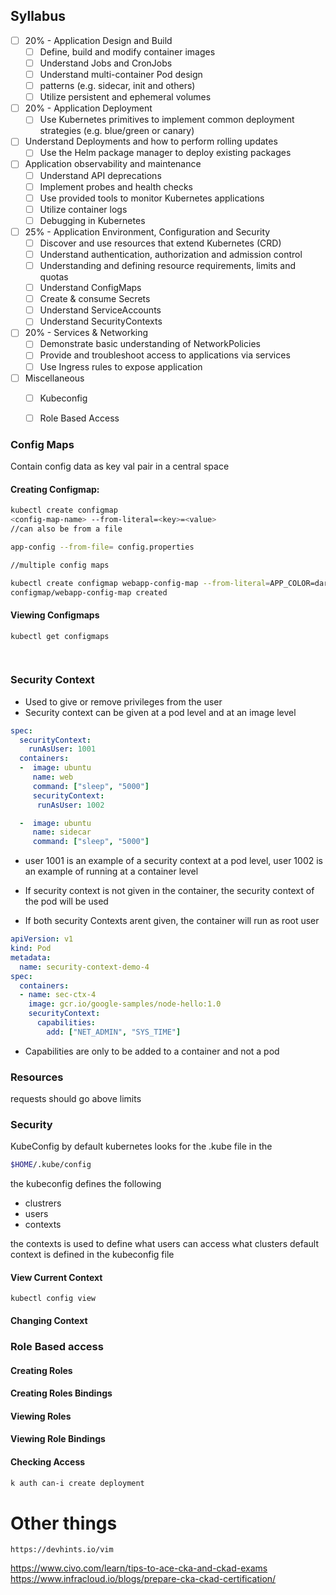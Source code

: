 

## Syllabus
 - [ ] 20% - Application Design and Build
     - [ ] Define, build and modify container images
     - [ ] Understand Jobs and CronJobs
     - [ ] Understand multi-container Pod design  
     - [ ] patterns (e.g. sidecar, init and others)
     - [ ]  Utilize persistent and ephemeral volumes
 - [ ] 20% - Application Deployment
    - [ ] Use Kubernetes primitives to implement  common deployment strategies (e.g. blue/green or canary) 
- [ ] Understand Deployments and how to  perform rolling updates
    - [ ] Use the Helm package manager to deploy existing packages
- [ ] Application observability  and maintenance
	- [ ] Understand API deprecations
	- [ ] Implement probes and health checks
	- [ ] Use provided tools to monitor Kubernetes  applications
	- [ ]  Utilize container logs
	- [ ] Debugging in Kubernetes
 - [ ] 25% - Application Environment,  Configuration and Security
	- [ ] Discover and use resources that extend Kubernetes (CRD)
	- [ ] Understand authentication, authorization and admission control
	- [ ] Understanding and defining resource  requirements, limits and quotas
	- [ ] Understand ConfigMaps
	- [ ] Create & consume Secrets
	- [ ] Understand ServiceAccounts
	- [ ] Understand SecurityContexts
 - [ ] 20% - Services & Networking
	 - [ ] Demonstrate basic understanding of  NetworkPolicies
	 - [ ] Provide and troubleshoot access to  applications via services
	- [ ] Use Ingress rules to expose application
- [ ] Miscellaneous 
	- [ ] Kubeconfig
	- [ ] Role Based Access
	



### Config Maps 

Contain config data as key val pair in a central space

#### Creating Configmap:

```bash
kubectl create configmap 
<config-map-name> --from-literal=<key>=<value> 
//can also be from a file 

app-config --from-file= config.properties

//multiple config maps 

kubectl create configmap webapp-config-map --from-literal=APP_COLOR=darkblue --from-literal=APP_OTHER=disregard
configmap/webapp-config-map created
```

#### Viewing Configmaps
```bash
kubectl get configmaps
```

```YAML
 


```



### Security Context 
- Used to give or remove privileges from the user
- Security context can be given at a pod level and at an image level 
```yaml
spec:
  securityContext:
    runAsUser: 1001
  containers:
  -  image: ubuntu
     name: web
     command: ["sleep", "5000"]
     securityContext:
      runAsUser: 1002

  -  image: ubuntu
     name: sidecar
     command: ["sleep", "5000"]

```


- user 1001 is an example of a security context at a pod level, user 1002 is an example of running at  a container level

- If security context is not given in the container, the security context of the pod will be used

- If both security Contexts arent given, the container will run as root user



```yaml
apiVersion: v1
kind: Pod
metadata:
  name: security-context-demo-4
spec:
  containers:
  - name: sec-ctx-4
    image: gcr.io/google-samples/node-hello:1.0
    securityContext:
      capabilities:
        add: ["NET_ADMIN", "SYS_TIME"]
```

- Capabilities are only to be added to a container and not a pod


### Resources
 requests should go above limits 

### Security 
KubeConfig 
by default kubernetes looks for the .kube file in 
the 
```bash
$HOME/.kube/config
```

the kubeconfig defines the following 
- clustrers
- users 
- contexts

the contexts is used to define what users can access what clusters
default context is defined in the kubeconfig file


#### View Current Context
```shell
kubectl config view
```

#### Changing Context


### Role Based access

#### Creating Roles
#### Creating Roles Bindings

#### Viewing Roles
#### Viewing Role Bindings

#### Checking Access
```bash
k auth can-i create deployment
```
# Other things 
	https://devhints.io/vim
https://www.civo.com/learn/tips-to-ace-cka-and-ckad-exams
https://www.infracloud.io/blogs/prepare-cka-ckad-certification/